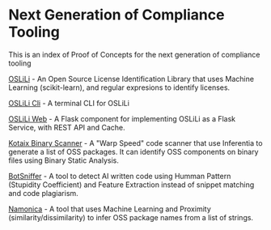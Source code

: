 # Next Generation of Compliance Tooling

This is an index of Proof of Concepts for the next generation of compliance tooling

[OSLiLi](https://github.com/oscarvalenzuelab/oslili) - An Open Source License Identification Library that uses Machine Learning (scikit-learn), and regular expresions to identify licenses.

[OSLiLi Cli](https://github.com/oscarvalenzuelab/OSLiLi-cli) [](https://github.com/oscarvalenzuelab/oslili-flask) \- A terminal CLI for OSLiLi

[OSLiLi Web](https://github.com/oscarvalenzuelab/OSLiLi-Flask) [](https://github.com/oscarvalenzuelab/oslili-flask) \- A Flask component for implementing OSLiLi as a Flask Service, with REST API and Cache.

[Kotaix Binary Scanner](https://github.com/oscarvalenzuelab/kotaix) - A "Warp Speed" code scanner that use Inferentia to generate a list of OSS packages. It can identify OSS components on binary files using Binary Static Analysis.

[BotSniffer](https://github.com/oscarvalenzuelab/botsniffer) - A tool to detect AI written code using Humman Pattern (Stupidity Coefficient) and Feature Extraction instead of snippet matching and code plagiarism.

[Namonica](https://github.com/oscarvalenzuelab/namonica) - A tool that uses Machine Learning and Proximity (similarity/dissimilarity) to infer OSS package names from a list of strings.
